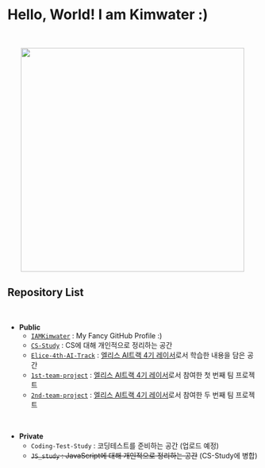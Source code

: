 # **Hello, World! I am Kimwater :)**
<br>
<p align="center"><img src="https://user-images.githubusercontent.com/97582839/177119073-08bcfb2f-ff3c-4fab-8d5b-428f810a296b.jpg" width="450px"></p>

## **Repository List**

<br>

* **Public**
	- [`IAMKimwater`](https://github.com/iamkimwater/IAMKimwater.git) : My Fancy GitHub Profile :)
	- [`CS-Study`](https://github.com/iamkimwater/CS-Study.git) : CS에 대해 개인적으로 정리하는 공간
	- [`Elice-4th-AI-Track`](https://github.com/iamkimwater/Elice-AI-4th-Track.git) : <u>엘리스 AI트랙 4기 레이서</u>로서 학습한 내용을 담은 공간
	- [`1st-team-project`](https://github.com/iamkimwater/1st-team-project.git) : <u>엘리스 AI트랙 4기 레이서</u>로서 참여한 첫 번째 팀 프로젝트
	- [`2nd-team-project`]() : <u>엘리스 AI트랙 4기 레이서</u>로서 참여한 두 번째 팀 프로젝트

<br>

* **Private**
	- `Coding-Test-Study` : 코딩테스트를 준비하는 공간 (업로드 예정)
	- ~~`JS_study` : JavaScript에 대해 개인적으로 정리하는 공간~~ (CS-Study에 병합)

